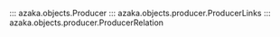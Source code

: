 ::: azaka.objects.Producer
::: azaka.objects.producer.ProducerLinks
::: azaka.objects.producer.ProducerRelation
